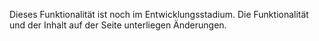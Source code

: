 Dieses Funktionalität ist noch im Entwicklungsstadium. Die Funktionalität und der Inhalt auf der Seite unterliegen Änderungen.
